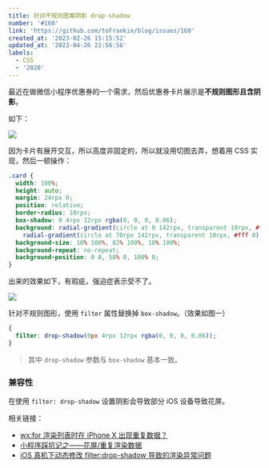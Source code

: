 ```yaml
---
title: 针对不规则图案阴影 drop-shadow
number: '#160'
link: 'https://github.com/toFrankie/blog/issues/160'
created_at: '2023-02-26 15:15:52'
updated_at: '2023-04-26 21:56:56'
labels:
  - CSS
  - '2020'
---
```

最近在做微信小程序优惠券的一个需求，然后优惠券卡片展示是**不规则图形且含阴影**。

如下：

![](https://upload-images.jianshu.io/upload_images/5128488-aaed6ecb9b47a129.jpeg?imageMogr2/auto-orient/strip%7CimageView2/2/w/1240)


因为卡片有展开交互，所以高度非固定的，所以就没用切图去弄，想着用 CSS 实现，然后一顿操作：
```css
.card {
  width: 100%;
  height: auto;
  margin: 24rpx 0;
  position: relative;
  border-radius: 10rpx;
  box-shadow: 0 4rpx 12rpx rgba(0, 0, 0, 0.06);
  background: radial-gradient(circle at 0 142rpx, transparent 10rpx, #fff 0) top left, linear-gradient(0.25turn, #fff, #fff),
    radial-gradient(circle at 70rpx 142rpx, transparent 10rpx, #fff 0) bottom right;
  background-size: 10% 100%, 82% 100%, 10% 100%;
  background-repeat: no-repeat;
  background-position: 0 0, 50% 0, 100% 0;
}
```

出来的效果如下，有瑕疵，强迫症表示受不了。

![](https://upload-images.jianshu.io/upload_images/5128488-7fe8a89ea7010197.png?imageMogr2/auto-orient/strip%7CimageView2/2/w/1240)


针对不规则图形，使用 `filter` 属性替换掉 `box-shadow`。（效果如图一）

```css
{
  filter: drop-shadow(0px 4rpx 12rpx rgba(0, 0, 0, 0.06));
}
```

> 其中 `drop-shadow` 参数与 `box-shadow` 基本一致。

### 兼容性

在使用 `filter: drop-shadow` 设置阴影会导致部分 iOS 设备导致花屏。

相关链接：
* [wx:for 渲染列表时在 iPhone X 出现重复数据？](https://developers.weixin.qq.com/community/develop/doc/000446f4b14600321067eaee851800)
* [小程序踩坑记之——花屏/重复渲染数据](https://segmentfault.com/a/1190000017236686)
* [iOS 真机下动态修改 filter:drop-shadow 导致的渲染异常问题](https://developers.weixin.qq.com/community/develop/doc/0002022265c700a43a395a67351c00)
